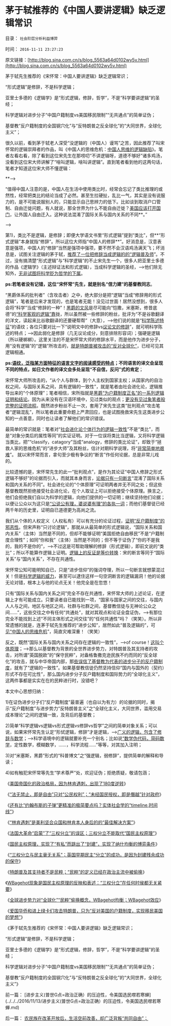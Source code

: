 # 茅于轼推荐的《中国人要讲逻辑》缺乏逻辑常识

目录： `社会阶层分析利益博羿` 

时间： `2016-11-11 23:27:23` 

原文链接：[http://blog.sina.com.cn/s/blog_5563a64d0102wy5v.html](http://blog.sina.com.cn/s/blog_5563a64d0102wy5v.html)

茅于轼先生推荐的《宋怀常：中国人要讲逻辑》缺乏逻辑常识；

“形式逻辑”是修辞，不是科学逻辑；

亚里士多德的《逻辑学》是“形式逻辑，修辞，哲学”，不是“科学要讲逻辑”的圣经；

科学逻辑对进步分子“中国户籍制度vs美国移民限制”“无共通点”的简单证伪；

基督教“反户籍制度的全国钢穴化”与“反特朗普之反全球化”的“大同世界，全球化主义”；

很久以前，看到茅于轼老人深受“没逻辑的（中国人）谩骂”之苦，因此推荐了叫宋怀常的逻辑崇拜者的作品，叫《中国人的思维危机：[中国人思维的逻辑缺陷](http://blog.sina.com.cn/s/blog_49a3971d0102drl8.html)》。笔者左看右看，除了看到这位宋先生在那唠叨“不讲逻辑呀，道德不够好”诸多鸡汤，没看到这位宋大师讲解了“啥叫逻辑，啥叫讲逻辑”。直到笔者看到他的这两句话，笔者才知道这位宋大师不懂逻辑：

**——>

“值得中国人注意的是，中国人在生活中使用类比时，经常会忘记了类比推理的或然性，经常把类比的结论当成了必然。甚至生拉硬扯，乱比一气，其实是没有说服力的，是不可能说服别人的，只能显示自己思辨力的低下。比如谈到取消户口管制、自由迁徙问题，有人就说，那全世界为什么不能自由迁徙？[美国应该打开国门](../../../2010/2/1/入户大城市的诀窍和美国严厉的户籍制度.md)，让外国人自由迁入。这种说法混淆了国际关系与国内关系的不同**。”

——>

第1)，类比不是逻辑，是修辞；即便大学语文书里“形式逻辑”提到“类比”，但**“形式逻辑”本身就指“修辞”。所以这位大师指“中国人的修辞**”。好消息是，汉意表意是强项，中国人的“修辞”当然是强项中强项，要不然不会汉语鸡汤满天飞；坏消息是，试图关注逻辑的茅于轼，[推荐了一位把修辞当成逻辑的的“逻辑普及师](../../../2011/3/3/中国传统议论文“三要素”的沟通含义.md)”。不过，没有搞清楚“形式逻辑”与“科学逻辑”的不止宋先生一个，很多人把亚里士多德的作品《逻辑学》（主述辩证法和形式逻辑），当成科学逻辑的圣经，——>他们除无知外，[无非试图将科学贬为哲学的下属](../../../2009/11/27/科学不是哲学，不缺哲学理论的中国缺什么？.md)。

**ps:若笔者没有记错，这位“宋怀常”先生，就是别名“信力建”的基督教同志**。

“黑爵体系的批判者”（含攻击者）之中，绝大部分是把“逻辑”当成“修辞用的形式逻辑”，笔者是后来才发现的，也是笔者无能！没见过世面！居然没想到，很多人会将“科学”当成“修辞的一种”！[黑爵的文风](../../../2010/10/17/唯实求真打破谎言的大厦.md)是尽可能向“恺撒，米塞斯，修昔底德”的[“科学客观的逻辑”靠](../../../2010/3/7/米塞斯是科学陈述不杂繁冗的文学典范.md)拢，所以虽然被一些修辞的粉丝，批评为“不是谷歌翻译的洋文，读起来比谷歌翻译的还要硬帮帮”（大意），——>他们说的就是“[科学陈述特征](../../../2009/7/5/为什么科学陈述比哲学断言诡辩有说服力.md)”的语纹；各位只要对比一下“说明文中的修辞vs[议论文的修辞](../../../2011/3/3/传统汉语议论文的主要表现形式.md)”，就可明科学陈述的特点；——>因此弱化是修辞（几无议论成分，刻意排除形容词）；强硬是逻辑（所以硬梆梆）。这里关注的不是宋怀常大师的修辞水平，而是他作为进步分子，用“没有逻辑”的“逻辑”所攻击的，[就是特朗普被攻击的“反对全球化”](../../../2016/11/7/特朗普及其支持者不是民粹，希拉里的政党整个路线都是民粹.md)，已经可见其逻辑相通。

**ps:[语纹，泛指某方面特征的语言文字的阅读感受的特点](../../../2010/10/16/汉语是修辞表意语言，最适合道德口水仗.md)；不同语言的译文会呈现不同的特点，如日文作者的译文会多处呈现“不自信，反问”式的肯定**；

宋怀常大师所攻击的，“从个人与群体，到个人主权到国家主权；从国家内的自治权之间，与国际关系之间，具有逻辑的一致性”，就是笔者由社会进化论，逻辑推导出来的“个体原理”；笔者相信，宋所指就是[黑爵“为户籍制度正名”的一系列逻辑证明和结论](../../../2010/3/6/没有任何民主进步，是需要牺牲城市居民族群的利益；.md)。因为从来没有在汉语环境中，见过类似的观点；[更没有见过象笔者般完整的证明流程](../../../2016/5/11/个体原理，社会进化论中的个体行为的一致性；.md)。既然进步粉丝不止一次，套用了宋先生这类“批判观点”攻击笔者“逻辑混乱”，所以笔者此重要命题上严肃回应，也是试图挽救宋先生这类进步公知的一点善意，同时也让读者了解他们的常识错误。

最简单的常识就是：笔者对“[社会进化论个体行为的逻辑一致性](../../../2010/3/10/社会进化论中人类行为的内外一致性.md)”不是“类比”，而是“对象分类后的属性等同”的实证证明。对于一位误将类比当逻辑，又将科学逻辑当类比，把”“classify，catagory”当成“analogy，修辞的类比论证”，却致于“拯救人家的思维危机”的“进步大师”及其粉丝，估计对期科学说理，将“[非常简单地艰难](../../../2016/11/7/破题：解读“人权底线，人权断言”的“最简单的艰难”；.md)”。
就以宋怀常而言，拿句至少极有争议的“断言”作任何论据，总是非常儿戏的。

比较遗憾的是，宋怀常先生的此一“批判观点”，是作为其论证“中国人修辞之形式逻辑不够好”的论据而引入，而就其本身而言，[论据只有一句断言](../../../2014/11/26/选择性法则：任何基于断言的论据，所支持的论点必定是伪命题.md)“混淆了国际关系和国内关系的不同”。社会进化论的“个体原理”可证明两者并无不同之处；但这些基督教既然拒绝接受社会进化论，在个人取证上可以拒绝接受个体原理。换言之，他们会拒绝我们自以为科学的逻辑，向他们提供的一切证明；继续坚持他们论据；以便让公众以为这只是[“公说公有理，婆说婆有理”的各执一词](../../../2009/5/25/走出汉文化“公说公有理”的语言泥潭.md)；而他们基督徒已经两千年的历史里，证明自已道德更为高尚之流。

我们从个体的人权定义（人权私有）可以有充分的论证过程，[证明“反户籍制度”的邪恶性](../../../2014/8/8/反户籍制度，欺骗农民，掠夺市民的政治运动；.md)。但宋声称“只讨论逻辑”，那就从从最简单的形式逻辑说，“国际关系和国内关系”（主体）当然是不同的，但却不能够证明“美国拒绝自由移民”不是“户籍制度合理性”；如同“你和我”（主体）当然是不同的；但不等于证伪了“你的不是我的，我的不是你的”，——>不过这是可帮助理解的修辞（形式逻辑），即前文说的“类比”；所以不能算作逻辑上证明。[逻辑上的反证是等价转换](../../../2015/2/17/正逆定理，逆定理与逆过程的区别，宏观调控的伪科学性.md)：宋的断言等同于“国际关系”与“国内关系”，不存在共通性。

宋怀常公知可能明知自已，只是“进步信仰”的强词夺理，所以一句断言就想蒙混过关！但是[科学逻辑的威力](../../../2014/10/7/拒绝科学逻辑的任何人的任何信仰，都有邪教化的本能.md)，甚至可以逮住这样一句空洞断言的逻辑漏洞！他的论据无论对错，根本上与他的论点无关！他完全是在忽悠！

只有“国际关系与国内关系之间”完全不存在共通性，宋怀常大师的上述论证，在逻辑上才有可能成立。只要读者自已能找到一项，“国家与国家之间的交往，与国内人人与之间，地区与地区之间，社群与社群之间，基督教信徒与无神论公众之间……”，这些交往之中有任何“共通处”，就对其观点和论证全盘证伪，——>有那位完全不能找到上述“不同主体形式之间交往”的“任何共通性”吗？（笑笑）。所以非常遗憾的就是，连茅于轼先生推荐的“进步公知”，居然如此“普及逻辑的”，可[见“中国人的思维危机](http://blog.sina.com.cn/s/blog_49a3971d0102dru6.html)”，简直灾难深重！（笑笑）

反之，既然“国际关系与国内关系之间存在逻辑的一致性”，——>of course！[这叫个体原理](../../../2016/5/21/个体原理审查“契约理论”的对错，四个先验结论.md)；——>那么以基督教为背景的全世界进步势力，对特朗普及其支持者的攻击，对所谓“英国脱欧”的“保守民粹”，对盎格鲁撒克逊民族不约而同的“反全球化”的攻击，就与中华帝国内部，那[些误信了基督教为代表的进步分子的反户籍制度](../../../2014/9/15/理解奴隶制，理解“反户籍制度”是最邪恶的意识形态.md)，就有了“逻辑的一致性”。如果基督教信徒仍然坚持信仰“国内与国外的（契约）形式不存在可比性”，那么国内进步分子反户籍制度和国际势力的“全球化主义”，这两件事都是实实在在的民粹进行时，没错吧？

本文中心思想归纳：

1)在证伪进步分子们“反户籍制度”最普遍（也自以为有力）的论据的同时，揭示“反户籍制度”与进步势力“反特朗普主义”之“全球化主义，大同世界，滥用交易成本理论”之间的逻辑一致，及背后的基督教；

2)简单“科学逻辑vs逻辑vs形式逻辑vs修辞vs哲学”之间的简单对象关系；可以说，如果宋怀常先生认定“形侙逻辑，修辞”才是逻辑，——>[广义的逻辑，包含了修辞与数学](../../../2012/10/13/数学是严密的逻辑，逻辑是广义的数学.md)；——>科学语境中的逻辑就要补充一个别名；比如说[“数学伪代码，简码数学](../../../2013/4/28/软件工程中的分析文档，伪代码，在社会科学中的应用；.md)，定性数学，模糊数学，……，科学流程……”等等，对其加入注明；

3)对“米塞斯，黑爵”形式的“科普博文”之“强逻辑，弱修辞”，提供简单的解释和导读；

4)如有触犯宋怀常等先生“学术尊严”处，欢迎证伪；拒绝质疑，敬请包涵；

《[美国帝国化的政治格局，因为林肯遇刺，出现了180度逆转](../../../2016/10/31/林肯遇刺，美国政治格局大逆转.md)》

《[“法无禁止，即是自由”只对“公民权利”；“未经国民授权，即是僭越”针对政府](../../../2016/11/1/为什么“三纲五常”不是中国古代的“宪法，宪制”？.md)》

《[还有比“约翰布斯的子弹”更精准的极简要点吗？实体社会学的“timeline,时间线”](../../../2016/11/2/还有比“约翰布斯的子弹”更精准的极简要点吗？.md)》

《[“林肯遇刺”是美利坚合众国和林肯本人身后的的“最佳解决方案”](../../../2016/11/3/“林肯遇刺”是历史出路的“最佳解决方案”.md)》

《[法国大革命“启蒙”了“三权分立”的误区；三权分立不能取代“国民主权原理”](../../../2016/11/4/法国大革命“启蒙”了“三权分立”的误区；.md)》

《[国民主权原理，实现了“有私”而跳出了“封建”，实现了纳什均衡的博弈条件](../../../2016/11/5/“三权分立”的逻辑前提是“无私”或“封建”.md)》

《[“三权分立与民主毫无关系”；英国早期民主“分立”的成功，是因为封建残余成功的保守](../../../2016/11/6/观察美国大选，理解“三权分立与民主无关”，及西方左派的错误.md)》

《[特朗普及其支持者不是民粹；“民粹”的定义已经在政治主流中被偷换](../../../2016/11/7/特朗普及其支持者不是民粹，希拉里的政党整个路线都是民粹.md)》

《[WBagehot现象是国民主权原理的反映和表述：“三权分立”在任何时侯都无关紧要](../../../2016/11/8/“三权分立”在任何时侯都无关紧要.md)》

《[全球进步势力对“全球化”“民粹”偷换概念，WBagehot均衡；WBagehot效应](../../../2016/11/9/特朗普是被进步势力的人身攻击，“攻击成”美国总统.md)》

《[爱国华侨和进上绿卡们攻击特朗普，只为“反对美国的户籍制度，实现移民美国的梦想”](../../../2016/11/10/攻击“特朗普反对全球化”者，是否警惕过“世界大同”？！.md)》

《茅于轼先生推荐的《宋怀常：中国人要讲逻辑》缺乏逻辑常识；

“形式逻辑”是修辞，不是科学逻辑；

亚里士多德的《逻辑学》是“形式逻辑，修辞，哲学”，不是“科学要讲逻辑”的圣经；

科学逻辑对进步分子“中国户籍制度vs美国移民限制”“无共通点”的简单证伪；

基督教“反户籍制度的全国钢穴化”与“反特朗普之反全球化”的“大同世界，全球化主义”》

前一篇： [进步主义(普世G点=政治正确）的压迫性，令美国选民噤若寒蝉](../../../2016/11/13/进步主义(普世G点=政治正确）的压迫性，令美国选民噤若寒蝉.md)

后一篇： [农民族在改革开放后，生活空前改善，却广泛背叛“共同自由”；](../../../2016/11/11/农民族在改革开放后，生活空前改善，却广泛背叛“共同自由”；.md)

